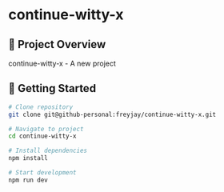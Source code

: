 # continue-witty-x

## 🎯 Project Overview

continue-witty-x - A new project

## 🚀 Getting Started

```bash
# Clone repository
git clone git@github-personal:freyjay/continue-witty-x.git

# Navigate to project
cd continue-witty-x

# Install dependencies
npm install

# Start development
npm run dev
```
